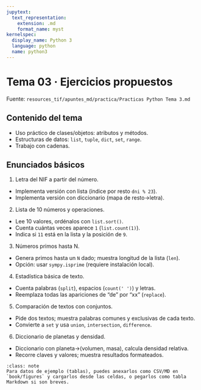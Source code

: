 ```yaml
---
jupytext:
  text_representation:
    extension: .md
    format_name: myst
kernelspec:
  display_name: Python 3
  language: python
  name: python3
---
```


# Tema 03 · Ejercicios propuestos

Fuente: `resources_tif/apuntes_md/practica/Practicas Python Tema 3.md`

## Contenido del tema

- Uso práctico de clases/objetos: atributos y métodos.
- Estructuras de datos: `list`, `tuple`, `dict`, `set`, `range`.
- Trabajo con cadenas.

## Enunciados básicos

1) Letra del NIF a partir del número.
- Implementa versión con lista (índice por resto `dni % 23`).
- Implementa versión con diccionario (mapa de resto→letra).

2) Lista de 10 números y operaciones.
- Lee 10 valores, ordénalos con `list.sort()`.
- Cuenta cuántas veces aparece `1` (`list.count(1)`).
- Indica si `11` está en la lista y la posición de `9`.

3) Números primos hasta N.
- Genera primos hasta un `N` dado; muestra longitud de la lista (`len`).
- Opción: usar `sympy.isprime` (requiere instalación local).

4) Estadística básica de texto.
- Cuenta palabras (`split`), espacios (`count(' ')`) y letras.
- Reemplaza todas las apariciones de “de” por “xx” (`replace`).

5) Comparación de textos con conjuntos.
- Pide dos textos; muestra palabras comunes y exclusivas de cada texto.
- Convierte a `set` y usa `union`, `intersection`, `difference`.

6) Diccionario de planetas y densidad.
- Diccionario con planeta→(volumen, masa), calcula densidad relativa.
- Recorre claves y valores; muestra resultados formateados.

```{admonition} Nota
:class: note
Para datos de ejemplo (tablas), puedes anexarlos como CSV/MD en `book/figures` y cargarlos desde las celdas, o pegarlos como tabla Markdown si son breves.
```
